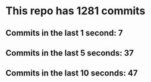 # This repo has 1281 commits

## Commits in the last 1 second: 7
## Commits in the last 5 seconds: 37
## Commits in the last 10 seconds: 47
